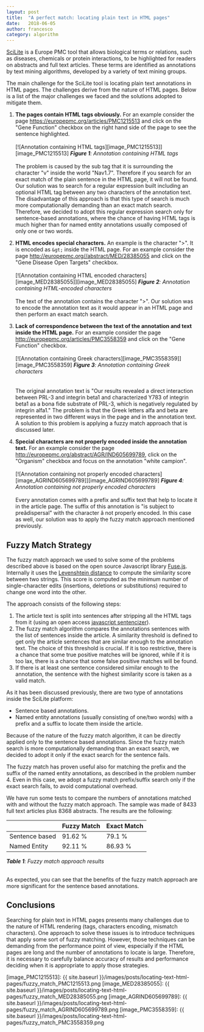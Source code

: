 ```yaml
---
layout: post
title:  "A perfect match: locating plain text in HTML pages"
date:   2018-06-05
author: francesco
category: algorithm
---
```


[SciLite][1] is a Europe PMC tool that allows biological terms or relations, such as diseases, chemicals or protein interactions, to be highlighted for readers on abstracts and full text articles. These terms are identified as annotations by text mining algorithms, developed by a variety of text mining groups.

The main challenge for the SciLite tool is locating plain text annotations in HTML pages. The challenges derive from the nature of HTML pages. Below is a list of the major challenges we faced and the solutions adopted to mitigate them.

 1. **The pages contain HTML tags obviously.** For an example consider the page https://europepmc.org/articles/PMC1215513 and click on the "Gene Function" checkbox on the right hand side of the page to see the sentence highlighted. <br/><br/>
 [![Annotation containing HTML tags][image_PMC1215513]][image_PMC1215513]
***Figure 1**: Annotation containing HTML tags*<br/><br/>
The problem is caused by the sub tag that it is surrounding the character "v" inside the world "Nav1.7". Therefore if you search for an exact match of the plain sentence in the HTML page, it will not be found. Our solution was to search for a regular expression built including an optional HTML tag between any two characters of the annotation text. The disadvantage of this approach is that this type of search is much more computationally demanding than an exact match search. Therefore, we decided to adopt this regular expression search only for sentence-based annotations, where the chance of having HTML tags is much higher than for named entity annotations usually composed of only one or two words.
 
 2. **HTML encodes special characters.** An example is the character ">". It is encoded as `&gt;` inside the HTML page. For an example consider the page http://europepmc.org//abstract/MED/28385055 and click on the "Gene Disease Open Targets" checkbox.<br/><br/> 
 [![Annotation containing HTML encoded characters][image_MED28385055]][image_MED28385055]
***Figure 2**: Annotation containing HTML-encoded characters*<br/>     
The text of the annotation contains the character ">". Our solution was to encode the annotation text as it would appear in an HTML page and then perform an exact match search.
 
 3. **Lack of correspondence between the text of the annotation and text inside the HTML page.** For an example consider the page http://europepmc.org/articles/PMC3558359 and click on the "Gene Function" checkbox.<br/><br/>
 [![Annotation containing Greek characters][image_PMC3558359]][image_PMC3558359]
***Figure 3**: Annotation containing Greek characters*<br/><br/>    
The original annotation text is "Our results revealed a direct interaction between PRL-3 and integrin beta1 and characterized Y783 of integrin beta1 as a bona fide substrate of PRL-3, which is negatively regulated by integrin alfa1." The problem is that the Greek letters alfa and beta are represented in two different ways in the page and in the annotation text. A solution to this problem is applying a fuzzy match approach that is discussed later.

 4. **Special characters are not properly encoded inside the annotation text.** For an example consider the page http://europepmc.org/abstract/AGR/IND605699789, click on the "Organism" checkbox and focus on the annotation "white campion".<br/><br/>
 [![Annotation containing not properly encoded characters][image_AGRIND605699789]][image_AGRIND605699789]
***Figure 4**: Annotation containing not properly encoded characters*<br/>  
Every annotation comes with a prefix and suffix text that help to locate it in the article page. The suffix of this annotation is "is subject to pre&acirc;dispersal" with the character &acirc; not properly encoded. In this case as well, our solution was to apply the fuzzy match approach mentioned previously.
 
## Fuzzy Match Strategy ##
 
 The fuzzy match approach we used to solve some of the problems described above is based on the open source Javascript library [Fuse.js][2]. Internally it uses the [Levenshtein distance][3] to compute the similarity score between two strings. This score is computed as the minimum number of single-character edits (insertions, deletions or substitutions) required to change one word into the other.

 The approach consists of the following steps:
 
 1. The article text is split into sentences after stripping all the HTML tags from it (using an open access [javascript sentencizer][4]).
 2. The fuzzy match algorithm compares the annotations sentences with the list of sentences inside the article. A similarity threshold is defined to get only the article sentences that are similar enough to the annotation text. The choice of this threshold is crucial. If it is too restrictive, there is a chance that some true positive matches will be ignored, while if it is too lax, there is a chance that some false positive matches will be found.
 3. If there is at least one sentence considered similar enough to the annotation, the sentence with the highest similarity score is taken as a valid match.
 
 As it has been discussed previously, there are  two type of annotations inside the SciLite platform:
 
 * Sentence based annotations.
 * Named entity annotations (usually consisting of one/two words) with a prefix and a suffix to locate them inside the article.
  
Because of the nature of the fuzzy match algorithm, it can be directly applied only to the sentence based annotations. Since the fuzzy match search is more computationally demanding than an exact search, we decided to adopt it only if the exact search for the sentence fails.
 
The fuzzy match has proven useful also for matching the prefix and the suffix of the named entity annotations, as described in the problem number 4. Even in this case, we adopt a fuzzy match prefix/suffix search only if the exact search fails, to avoid computational overhead.

We have run some tests to compare the numbers of annotations matched with and without the fuzzy match approach. The sample was made of 8433 full text articles plus 8368 abstracts. The results are the following:

<table>
<thead>
<tr>
<th></th>
<th>Fuzzy Match</th>
<th>Exact Match</th>
</tr>
</thead>
<tbody>
<tr>
<td>Sentence based</td>
<td>91.62 %</td>
<td>79.1 %</td>
</tr>
<tr>
<td>Named Entity</td>
<td>92.11 %</td>
<td>86.93 %</td>
</tr>
</tbody>
</table>

***Table 1**: Fuzzy match approach results* <br/><br/>  

As expected, you can see that the benefits of the fuzzy match approach are more significant for the sentence based annotations.

## Conclusions ##

Searching for plain text in HTML pages presents many challenges due to the nature of HTML rendering (tags, characters encoding, mismatch characters). One approach to solve these issues is to introduce techniques that apply some sort of fuzzy matching. However, those techniques can be demanding from the performance point of view, especially if the HTML pages are long and the number of annotations to locate is large. Therefore, it is necessary to carefully balance accuracy of results and performance deciding when it is  appropriate to apply those strategies.


  [1]: https://europepmc.org/Annotations
  [2]: http://fusejs.io/
  [3]: https://en.wikipedia.org/wiki/Levenshtein_distance
  [4]: https://github.com/Tessmore/sbd
  [image_PMC1215513]: {{ site.baseurl }}/images/posts/locating-text-html-pages/fuzzy_match_PMC1215513.png
  [image_MED28385055]: {{ site.baseurl }}/images/posts/locating-text-html-pages/fuzzy_match_MED28385055.png
  [image_AGRIND605699789]: {{ site.baseurl }}/images/posts/locating-text-html-pages/fuzzy_match_AGRIND605699789.png
  [image_PMC3558359]: {{ site.baseurl }}/images/posts/locating-text-html-pages/fuzzy_match_PMC3558359.png
